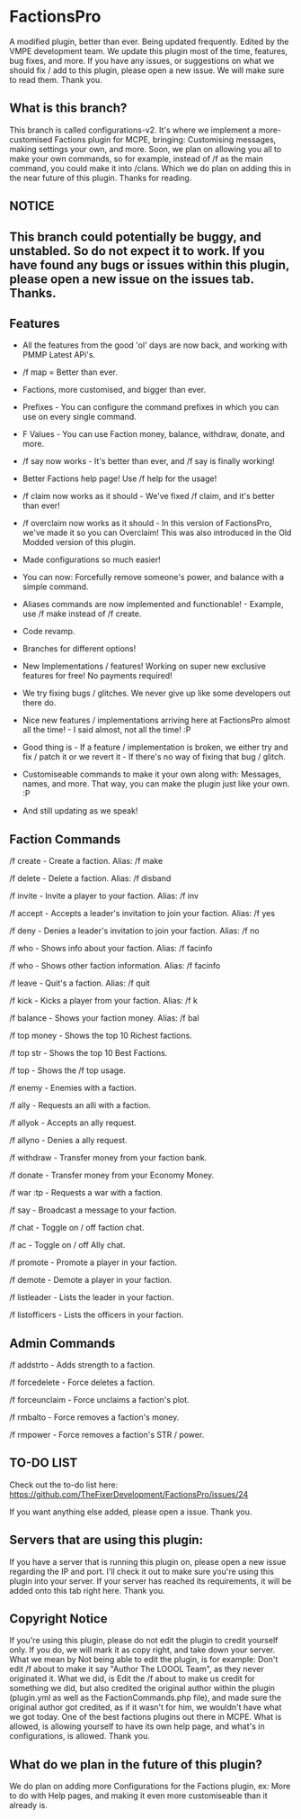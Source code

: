 # FactionsPro

A modified plugin, better than ever. Being updated frequently. Edited by the VMPE development team. We update this plugin most of the time, features, bug fixes, and more. If you have any issues, or suggestions on what we should fix / add to this plugin, please open a new issue. We will make sure to read them. Thank you.

## What is this branch?
This branch is called configurations-v2. It's where we implement a more-customised Factions plugin for MCPE, bringing: Customising messages, making settings your own, and more. Soon, we plan on allowing you all to make your own commands, so for example, instead of /f as the main command, you could make it into /clans. Which we do plan on adding this in the near future of this plugin. Thanks for reading.

## NOTICE
## This branch could potentially be buggy, and unstabled. So do not expect it to work. If you have found any bugs or issues within this plugin, please open a new issue on the issues tab. Thanks.

## Features
* All the features from the good 'ol' days are now back, and working with PMMP Latest APi's.

* /f map = Better than ever.

* Factions, more customised, and bigger than ever.

* Prefixes - You can configure the command prefixes in which you can use on every single command.

* F Values - You can use Faction money, balance, withdraw, donate, and more.

* /f say now works - It's better than ever, and /f say is finally working!

* Better Factions help page! Use /f help for the usage!

* /f claim now works as it should - We've fixed /f claim, and it's better than ever!

* /f overclaim now works as it should - In this version of FactionsPro, we've made it so you can Overclaim! This was also introduced in the Old Modded version of this plugin.

* Made configurations so much easier!

* You can now: Forcefully remove someone's power, and balance with a simple command.

* Aliases commands are now implemented and functionable! - Example, use /f make instead of /f create.

* Code revamp.

* Branches for different options!

* New Implementations / features! Working on super new exclusive features for free! No payments required!

* We try fixing bugs / glitches. We never give up like some developers out there do.

* Nice new features / implementations arriving here at FactionsPro almost all the time! - I said almost, not all the time! :P

* Good thing is - If a feature / implementation is broken, we either try and fix / patch it or we revert it - If there's no way of fixing that bug / glitch.

* Customiseable commands to make it your own along with: Messages, names, and more. That way, you can make the plugin just like your own. :P

* And still updating as we speak!


## Faction Commands

/f create <faction> - Create a faction. Alias: /f make
  
/f delete <faction> - Delete a faction. Alias: /f disband
  
/f invite <name> - Invite a player to your faction. Alias: /f inv
  
/f accept - Accepts a leader's invitation to join your faction. Alias: /f yes

/f deny - Denies a leader's invitation to join your faction. Alias: /f no

/f who - Shows info about your faction. Alias: /f facinfo

/f who <faction> - Shows other faction information. Alias: /f facinfo <faction>
  
/f leave - Quit's a faction. Alias: /f quit

/f kick <name> - Kicks a player from your faction. Alias: /f k
  
/f balance - Shows your faction money. Alias: /f bal

/f top money - Shows the top 10 Richest factions.

/f top str - Shows the top 10 Best Factions.

/f top - Shows the /f top usage.

/f enemy <faction> - Enemies with a faction.
  
/f ally <faction> - Requests an alli with a faction.
  
/f allyok - Accepts an ally request.

/f allyno - Denies a ally request.

/f withdraw <amount> - Transfer money from your faction bank.
  
/f donate <amount> - Transfer money from your Economy Money.
  
/f war <faction>:tp - Requests a war with a faction.
  
/f say - Broadcast a message to your faction.

/f chat - Toggle on / off faction chat.

/f ac - Toggle on / off Ally chat.

/f promote <name> - Promote a player in your faction.
  
/f demote <name> - Demote a player in your faction.
  
/f listleader - Lists the leader in your faction.

/f listofficers - Lists the officers in your faction.



## Admin Commands

/f addstrto - Adds strength to a faction.

/f forcedelete - Force deletes a faction.

/f forceunclaim - Force unclaims a faction's plot.

/f rmbalto - Force removes a faction's money.

/f rmpower - Force removes a faction's STR / power.

## TO-DO LIST
Check out the to-do list here:
https://github.com/TheFixerDevelopment/FactionsPro/issues/24

If you want anything else added, please open a issue. Thank you.

## Servers that are using this plugin:
If you have a server that is running this plugin on, please open a new issue regarding the IP and port. I'll check it out to make sure you're using this plugin into your server. If your server has reached its requirements, it will be added onto this tab right here.
Thank you.


## Copyright Notice
If you're using this plugin, please do not edit the plugin to credit yourself only. If you do, we will mark it as copy right, and take down your server. What we mean by Not being able to edit the plugin, is for example: Don't edit /f about to make it say "Author The LOOOL Team", as they never originated it. What we did, is Edit the /f about to make us credit for something we did, but also credited the original author within the plugin (plugin.yml as well as the FactionCommands.php file), and made sure the original author got credited, as if it wasn't for him, we wouldn't have what we got today. One of the best factions plugins out there in MCPE. What is allowed, is allowing yourself to have its own help page, and what's in configurations, is allowed. Thank you.


## What do we plan in the future of this plugin?
We do plan on adding more Configurations for the Factions plugin, ex: More to do with Help pages, and making it even more customiseable than it already is.
